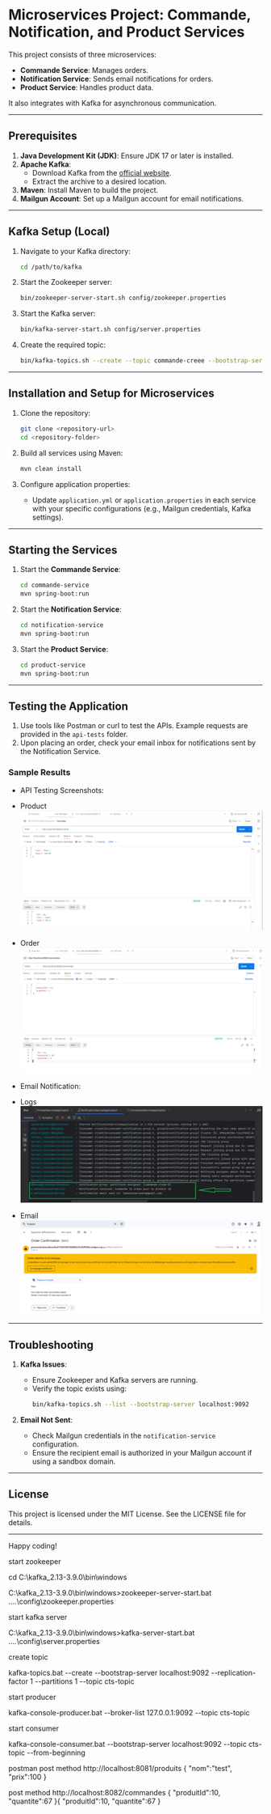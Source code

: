 # Microservices Project: Commande, Notification, and Product Services

This project consists of three microservices:
- **Commande Service**: Manages orders.
- **Notification Service**: Sends email notifications for orders.
- **Product Service**: Handles product data.

It also integrates with Kafka for asynchronous communication.

---

## Prerequisites

1. **Java Development Kit (JDK)**: Ensure JDK 17 or later is installed.
2. **Apache Kafka**:
   - Download Kafka from the [official website](https://kafka.apache.org/downloads).
   - Extract the archive to a desired location.
3. **Maven**: Install Maven to build the project.
4. **Mailgun Account**: Set up a Mailgun account for email notifications.

---

## Kafka Setup (Local)

1. Navigate to your Kafka directory:
   ```bash
   cd /path/to/kafka
   ```

2. Start the Zookeeper server:
   ```bash
   bin/zookeeper-server-start.sh config/zookeeper.properties
   ```

3. Start the Kafka server:
   ```bash
   bin/kafka-server-start.sh config/server.properties
   ```

4. Create the required topic:
   ```bash
   bin/kafka-topics.sh --create --topic commande-creee --bootstrap-server localhost:9092 --partitions 1 --replication-factor 1
   ```

---

## Installation and Setup for Microservices

1. Clone the repository:
   ```bash
   git clone <repository-url>
   cd <repository-folder>
   ```

2. Build all services using Maven:
   ```bash
   mvn clean install
   ```

3. Configure application properties:
   - Update `application.yml` or `application.properties` in each service with your specific configurations (e.g., Mailgun credentials, Kafka settings).

---

## Starting the Services

1. Start the **Commande Service**:
   ```bash
   cd commande-service
   mvn spring-boot:run
   ```

2. Start the **Notification Service**:
   ```bash
   cd notification-service
   mvn spring-boot:run
   ```

3. Start the **Product Service**:
   ```bash
   cd product-service
   mvn spring-boot:run
   ```

---

## Testing the Application

1. Use tools like Postman or curl to test the APIs. Example requests are provided in the `api-tests` folder.
2. Upon placing an order, check your email inbox for notifications sent by the Notification Service.

### Sample Results

- API Testing Screenshots:
- Product
  ![API Testing](./screenshots/api-testing-product.PNG)
- Order
  ![API Testing](./screenshots/api-testing-order.PNG)

- Email Notification:
- Logs
  ![Email Notification](./screenshots/email-notification-logs.png)
- Email
  ![Email Notification](./screenshots/email-notification.PNG)

---

## Troubleshooting

1. **Kafka Issues**:
   - Ensure Zookeeper and Kafka servers are running.
   - Verify the topic exists using:
     ```bash
     bin/kafka-topics.sh --list --bootstrap-server localhost:9092
     ```

2. **Email Not Sent**:
   - Check Mailgun credentials in the `notification-service` configuration.
   - Ensure the recipient email is authorized in your Mailgun account if using a sandbox domain.

---

## License

This project is licensed under the MIT License. See the LICENSE file for details.

---

Happy coding!

start zookeeper

cd C:\kafka_2.13-3.9.0\bin\windows

C:\kafka_2.13-3.9.0\bin\windows>zookeeper-server-start.bat ..\..\config\zookeeper.properties

start kafka server

C:\kafka_2.13-3.9.0\bin\windows>kafka-server-start.bat ..\..\config\server.properties


create topic

kafka-topics.bat --create  --bootstrap-server  localhost:9092 --replication-factor 1 --partitions 1 --topic cts-topic

start producer

kafka-console-producer.bat --broker-list 127.0.0.1:9092 --topic cts-topic

start consumer

kafka-console-consumer.bat --bootstrap-server localhost:9092 --topic cts-topic --from-beginning

postman
post method
http://localhost:8081/produits
{
    "nom":"test",
    "prix":100
}

post method
http://localhost:8082/commandes
{
    "produitId":10,
    "quantite":67
}{
     "produitId":10,
     "quantite":67
 }



